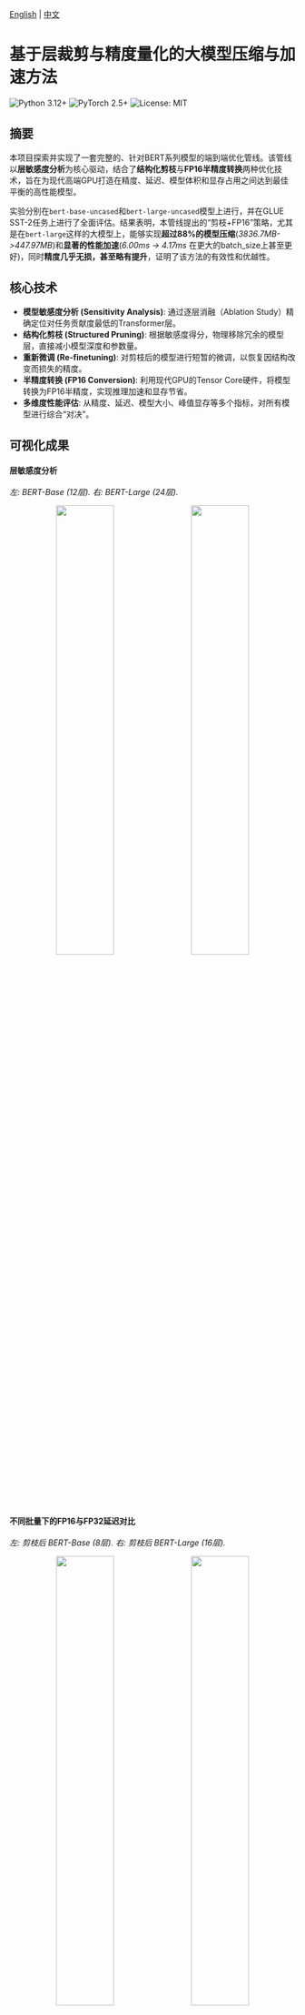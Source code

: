 [English](README.md) | [中文](README_zh.md)

# 基于层裁剪与精度量化的大模型压缩与加速方法
![Python 3.12+](https://img.shields.io/badge/python-3.12+-blue.svg)
![PyTorch 2.5+](https://img.shields.io/badge/PyTorch-2.5+-ee4c2c.svg)
![License: MIT](https://img.shields.io/badge/License-MIT-yellow.svg)

## 摘要

本项目探索并实现了一套完整的、针对BERT系列模型的端到端优化管线。该管线以**层敏感度分析**为核心驱动，结合了**结构化剪枝**与**FP16半精度转换**两种优化技术，旨在为现代高端GPU打造在精度、延迟、模型体积和显存占用之间达到最佳平衡的高性能模型。

实验分别在`bert-base-uncased`和`bert-large-uncased`模型上进行，并在GLUE SST-2任务上进行了全面评估。结果表明，本管线提出的“剪枝+FP16”策略，尤其是在`bert-large`这样的大模型上，能够实现**超过88%的模型压缩**(*3836.7MB->447.97MB*)和**显著的性能加速**(*6.00ms -> 4.17ms* 在更大的batch_size上甚至更好)，同时**精度几乎无损，甚至略有提升**，证明了该方法的有效性和优越性。

## 核心技术
* **模型敏感度分析 (Sensitivity Analysis)**: 通过逐层消融（Ablation Study）精确定位对任务贡献度最低的Transformer层。
* **结构化剪枝 (Structured Pruning)**: 根据敏感度得分，物理移除冗余的模型层，直接减小模型深度和参数量。
* **重新微调 (Re-finetuning)**: 对剪枝后的模型进行短暂的微调，以恢复因结构改变而损失的精度。
* **半精度转换 (FP16 Conversion)**: 利用现代GPU的Tensor Core硬件，将模型转换为FP16半精度，实现推理加速和显存节省。
* **多维度性能评估**: 从精度、延迟、模型大小、峰值显存等多个指标，对所有模型进行综合“对决”。

## 可视化成果

#### 层敏感度分析
*左: BERT-Base (12层). 右: BERT-Large (24层).*
<p align="center">
  <img src="figure/bert_layer_sensitivity_analysis.svg" width="45%">
  &nbsp;
  <img src="figure/large_bert_layer_sensitivity_analysis.svg" width="45%">
</p>

#### 不同批量下的FP16与FP32延迟对比
*左: 剪枝后 BERT-Base (8层). 右: 剪枝后 BERT-Large (16层).*
<p align="center">
  <img src="figure/base_fp32_vs_fp16_latency_batches.svg" width="45%">
  &nbsp;
  <img src="figure/large_fp32_vs_fp16_latency_batches.svg" width="45%">
</p>

#### 多维度性能雷达图

> **关于归一化方法**：为了在同一视图下直观对比多个异构指标，我们将所有数据归一化到一个统一的 $[0.1, 1]$ 评分区间。
>
>   * **成本型指标 (模型尺寸, 延迟, 峰值内存)**：数值越小越好的指标，我们进行逆向归一化处理。表现最佳（值最小）的模型得分为1，最差的为0.1。公式如下：
>     $$\text{Score} = \alpha + (1 - \alpha) \times \frac{\max(X) - x}{\max(X) - \min(X)}$$
>   * **效益型指标 (准确率)**：数值越大越好的指标，我们进行正向归一化。特别地，为更真实反映高精度区间的性能差异，我们设定了一个固定的语义范围 `[0.90, 0.94]` 进行映射。公式如下：
>      $$\text{Score} = \alpha + (1 - \alpha) \times \frac{x - \mathrm{semantic\_min}}{\mathrm{semantic\_max} - \mathrm{semantic\_min}}$$
>   * 修正系数 $\\alpha$ 设为 `0.1`，以避免归一化后的最小值为0，使可视化结果更清晰。
>   * 经此处理，所有的数值都变成了**越大越好**，这样在雷达图上看起来会更加直观。
![模型性能雷达图](figure/radar.svg)


## 最终实验结果

#### Bert-Base (12层 -> 8层) 优化结果
| Model                                |   Size (MB) | Accuracy (GPU)   | Latency (GPU, ms)   | Peak GPU Mem (MB)   | Accuracy (CPU)   | Latency (CPU, ms)   |
|:-------------------------------------|------------:|:-----------------|:--------------------|:--------------------|:-----------------|:--------------------|
| 1. FP32 Baseline (12L)               |     1253.16 | 0.9300           | 3.23                | 428.26              | 0.9300           | 127.99              |
| 2. INT4 BitsAndBytes (12L, GPU-Only) |       91.64 | 0.9300           | 8.92                | 106.13              | N/A              | N/A                 |
| 3. INT8 PTQ (12L, CPU-Only)          |      173.09 | N/A              | N/A                 | N/A                 | 0.9186           | 67.03               |
| 4. INT8 QAT (12L)                    |      418.63 | 0.9255           | 3.22                | 428.56              | 0.9255           | 132.04              |
| 5. Pruned FP32 (8L)                  |      310.42 | 0.9278           | 2.30                | 320.98              | 0.9278           | 114.94              |
| **6. Pruned FP16 (8L, GPU-Only)** |      **155.66** | **0.9266** | **2.28** | **169.25** | **N/A** | **N/A** |

#### Bert-Large (24层 -> 16层) 优化结果
| Model                                       |   Size (MB) |   Accuracy (GPU) |   Latency (GPU, ms) |   Peak GPU Mem (MB) | Accuracy (CPU)   | Latency (CPU, ms)   |
|:--------------------------------------------|------------:|-----------------:|--------------------:|--------------------:|:-----------------|:--------------------|
| 1. Baseline (bert-large, 24L, FP32)         |     3836.7  |           0.9312 |                6.00 |             1288.91 | 0.9312           | 383.98              |
| 2. Pruned (bert-large, 16L, FP32)           |      895.00 |           **0.9392** |                4.14 |              904.51 | **0.9392** | 288.00              |
| **3. Pruned+Quantized (bert-large, 16L, FP16)** |      **447.97** |           **0.9392** |                **4.17** |              **456.82** | **N/A** | **N/A** |

*分析：在`bert-large`上，本项目的优化策略效果更为惊人。剪枝不仅没有降低精度，反而**提升了0.8%**，这可能是因为移除了冗余层，起到了正则化的效果。最终的`剪枝+FP16`模型，相比原始`bert-large`，**体积压缩了88%**，**显存减少了65%**，**延迟降低了30%**，同时**精度更高**，展现了无与伦比的综合性能。*

## 如何复现

### 1. 实验环境
本项目结果在以下环境中复现：
* **操作系统**: Linux
* **GPU**: NVIDIA RTX 5090 32GB
* **CUDA**: 12.8
* **Python**: 3.12
* **核心库**: PyTorch 2.5.1+cu121, Transformers, Datasets, Optimum

### 2. 环境配置
首先，克隆本仓库，并建议使用Conda创建一个干净的Python 3.10+环境。
```bash
# 1. 克隆仓库
git clone <your-repo-url>
cd <your-repo-name>

# 2. 创建并激活Conda环境
conda create -n model_opt python=3.12 -y
conda activate model_opt

# 3. 安装依赖
pip install -r requirements.txt
```

### 3. Bert-Base 实验流程
请按以下顺序，依次执行`bert_base`目录下的Jupyter Notebooks。

> **重要提示**: 在运行每个Notebook之前，请检查并修改文件头部的**模型输入/输出路径**，确保它们指向正确的位置。

1.  `bert_base_fine.ipynb` - **微调Baseline**: 对标准的`bert-base-uncased`模型在SST-2上进行微调，生成后续所有优化的基础模型。
2.  `base_ablation_study.ipynb` - **敏感度分析**: 加载上一步微调好的模型，进行逐层消融实验，生成层敏感度分数和可视化图表。
3.  `bert_base_pruned_fine.ipynb` - **剪枝与重训练**: 根据敏感度分析的结果，移除最不重要的层，并对剪枝后的模型进行重新微调以恢复精度。
4.  `base_pruned_fp16.ipynb` - **FP16转换与评估**: 将剪枝并微调好的模型转换为FP16半精度，并进行性能对比测试。

### 4. Bert-Large 实验流程
与Bert-Base流程类似，请依次执行`bert_large`目录下的Jupyter Notebooks。

> **重要提示**: 同样，请在运行前检查并修改每个Notebook中的**模型路径**。

1.  `bert_large_fine.ipynb` - **微调Baseline**: 对`bert-large-uncased`模型进行微调。
2.  `bert_large_ablation.ipynb` - **敏感度分析**: 对微调好的`bert-large`模型进行敏感度分析。
3.  `bert_large_fp16.ipynb` - **剪枝、重训练与FP16转换**: 这个Notebook整合了剪枝、重新微调和FP16转换的完整流程。

### 5. 最终评估
`eva`目录包含了生成最终对比报告的脚本。

1.  `showdown.py` - 用于生成`bert-base`系列的最终对比总表 (`final_results.md`)。
2.  `showdown_large.py` - 用于生成`bert-large`系列的最终对比总表 (`final_results_bert_large.md`)。
3.  `radar.ipynb` - 加载最终的评估数据，进行归一化处理，并绘制最终的性能雷达图。

> **重要提示**: 在运行评估脚本前，请确保`MODELS_TO_EVALUATE`列表中每个模型的`path`都指向您自己生成的、正确的模型文件目录。

## 引用
如果您的研究从本项目中获益，请考虑以下方式引用。
```bibtex
@misc{yang2025bertlayerpruning,
  author       = {Yang, Rui},
  title        = {BERT Layer Pruning and Quantization},
  year         = {2025},
  publisher    = {GitHub},
  journal      = {GitHub repository},
  howpublished = {\url{https://github.com/ManiaAmaeOvo/bert-layer-pruning-quantization}}
}
```

## 许可证 (License)
本项目采用 [MIT License](LICENSE)。